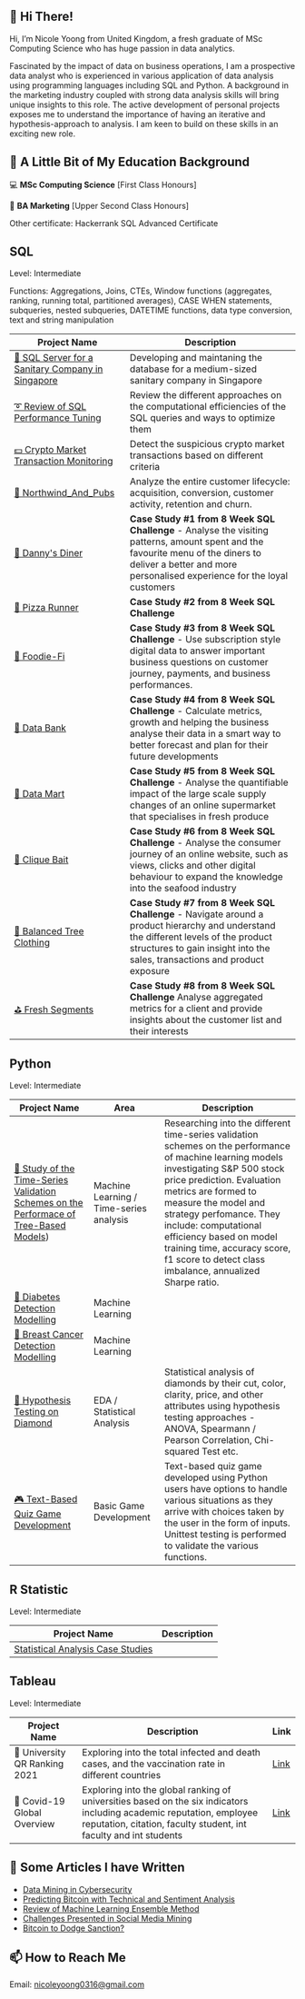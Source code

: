 ## 👋 Hi There! ##
Hi, I’m Nicole Yoong from United Kingdom, a fresh graduate of MSc Computing Science who has huge passion in data analytics. 

Fascinated by the impact of data on business operations, I am a prospective data analyst who is experienced in various application of data analysis using programming languages including SQL and Python.
A background in the marketing industry coupled with strong data analysis skills will bring unique insights to this role. 
The active development of personal projects exposes me to understand the importance of having an iterative and hypothesis-approach to analysis. 
I am keen to build on these skills in an exciting new role.

## 🌱 A Little Bit of My Education Background ##
💻 **MSc Computing Science** [First Class Honours] 

🔭 **BA Marketing** [Upper Second Class Honours] 

Other certificate: Hackerrank SQL Advanced Certificate

## SQL ##

Level: Intermediate

Functions: Aggregations, Joins, CTEs, Window functions (aggregates, ranking, running total, partitioned averages), CASE WHEN statements, subqueries, nested subqueries, DATETIME functions, data type conversion, text and string manipulation

| Project Name | Description |
|---|---|
|[🛀 SQL Server for a Sanitary Company in Singapore](https://github.com/nicole-yoong/Portfolio/tree/main/Azure/Demo_Server_for_Sanitary_Company) | Developing and maintaning the database for a medium-sized sanitary company in Singapore |
|[➰ Review of SQL Performance Tuning](https://github.com/nicole-yoong/Portfolio/blob/main/SQL_Performance_Tuning/Review.md)  | Review the different approaches on the computational efficiencies of the SQL queries and ways to optimize them |
|[💵 Crypto Market Transaction Monitoring](https://github.com/nicole-yoong/Portfolio/tree/main/Crypto%20Market%20Transaction%20Monitoring)  | Detect the suspicious crypto market transactions based on different criteria |
|[🍺 Northwind_And_Pubs](https://github.com/nicole-yoong/Portfolio/blob/main/SQL_Reporting/Northwind_And_Pubs/Data_Analysis_Report.md) | Analyze the entire customer lifecycle: acquisition, conversion, customer activity, retention and churn. |
|[🍜 Danny's Diner](https://github.com/nicole-yoong/Portfolio/blob/main/8_Week_SQL_Challenge/Danny%E2%80%99s_Diner.md) | **Case Study #1 from 8 Week SQL Challenge** - Analyse the visiting patterns, amount spent and the favourite menu of the diners to deliver a better and more personalised experience for the loyal customers |
|[🍕 Pizza Runner](https://github.com/nicole-yoong/Portfolio/blob/main/8_Week_SQL_Challenge/Pizza_Runner.md) | **Case Study #2 from 8 Week SQL Challenge**|
|[🍣 Foodie-Fi](https://github.com/nicole-yoong/Portfolio/blob/main/8_Week_SQL_Challenge/Foodie_Fi.md) | **Case Study #3 from 8 Week SQL Challenge** - Use subscription style digital data to answer important business questions on customer journey, payments, and business performances. |
|[🏦 Data Bank](https://github.com/nicole-yoong/Portfolio/blob/main/8_Week_SQL_Challenge/Data_Bank.md) | **Case Study #4 from 8 Week SQL Challenge** - Calculate metrics, growth and helping the business analyse their data in a smart way to better forecast and plan for their future developments |
|[🌽 Data Mart](https://github.com/nicole-yoong/Portfolio/blob/main/8_Week_SQL_Challenge/Data_Mart.md) | **Case Study #5 from 8 Week SQL Challenge** - Analyse the quantifiable impact of the large scale supply changes of an online supermarket that specialises in fresh produce|
|[🎣 Clique Bait](https://github.com/nicole-yoong/Portfolio/blob/main/8_Week_SQL_Challenge/Clique%20Bait.md) | **Case Study #6 from 8 Week SQL Challenge** - Analyse the consumer journey of an online website, such as views, clicks and other digital behaviour to expand the knowledge into the seafood industry |
|[👚 Balanced Tree Clothing](https://github.com/nicole-yoong/Portfolio/blob/main/8_Week_SQL_Challenge/Balanced_Tree_Clothing_Co.md) | **Case Study #7 from 8 Week SQL Challenge** - Navigate around a product hierarchy and understand the different levels of the product structures to gain insight into the sales, transactions and product exposure|
|[⛳ Fresh Segments](https://github.com/nicole-yoong/Portfolio/blob/main/8_Week_SQL_Challenge/Fresh_Segments.md) | **Case Study #8 from 8 Week SQL Challenge**  Analyse aggregated metrics for a client and provide insights about the customer list and their interests|


## Python ##

Level: Intermediate

| Project Name | Area | Description |
|---|---|---|
|[🌴 Study of the Time-Series Validation Schemes on the Performace of Tree-Based Models](https://github.com/nicole-yoong/Portfolio/tree/main/Study_of_the_Time-Series_Validation_Schemes_on_the_Performace_of_Tree-Based_Models)) | Machine Learning / Time-series analysis | Researching into the different time-series validation schemes on the performance of machine learning models investigating S&P 500 stock price prediction. Evaluation metrics are formed to measure the model and strategy perfomance. They include: computational efficiency based on model training time, accuracy score, f1 score to detect class imbalance, annualized Sharpe ratio.  |  
|[🍬 Diabetes Detection Modelling](https://github.com/nicole-yoong/Portfolio/tree/main/Diabetes_Detection)  | Machine Learning |  |
|[🍼 Breast Cancer Detection Modelling](https://github.com/nicole-yoong/Portfolio/blob/main/Breast_Cancer_Detection/Python.ipynb)  | Machine Learning |  |
|[💠 Hypothesis Testing on Diamond](https://github.com/nicole-yoong/Portfolio/tree/main/Hypothesis_Testing) | EDA / Statistical Analysis | Statistical analysis of diamonds by their cut, color, clarity, price, and other attributes using hypothesis testing approaches - ANOVA, Spearmann / Pearson Correlation, Chi-squared Test etc. 
|[🎮 Text-Based Quiz Game Development](https://github.com/nicole-yoong/Portfolio/tree/main/Quiz_Based_Game) | Basic Game Development | Text-based quiz game developed using Python users have options to handle various situations as they arrive with choices taken by the user in the form of inputs. Unittest testing is performed to validate the various functions. 


## R Statistic ##

Level: Intermediate

| Project Name | Description |
|---|---|
|[Statistical Analysis Case Studies](https://github.com/nicole-yoong/Portfolio/tree/main/Statistical_Analysis) |  |  

## Tableau ##

Level: Intermediate

| Project Name | Description | Link |
|---|---|---|
|🏫 University QR Ranking 2021 | Exploring into the total infected and death cases, and the vaccination rate in different countries | [Link](https://public.tableau.com/app/profile/nicole.yoong/viz/QSRanking2021/Dashboard1) | 
|💊 Covid-19 Global Overview | Exploring into the global ranking of universities based on the six indicators including academic reputation, employee reputation, citation, faculty student, int faculty and int students | [Link](https://public.tableau.com/app/profile/nicole.yoong/viz/Covid-19GlobalOverview/Dashboard1-GlobalView) | 

## 👀 Some Articles I have Written ##
- [Data Mining in Cybersecurity](https://github.com/nicole-yoong/Portfolio/blob/main/Data%20Mining%20in%20Cybersecurity.pdf)
- [Predicting Bitcoin with Technical and Sentiment Analysis](https://github.com/nicole-yoong/Portfolio/blob/main/Predicting%20Bitcoin%20with%20Technical%20and%20Sentiment%20Analysis.pdf)
- [Review of Machine Learning Ensemble Method](http://nicoleyoong.com/review-of-machine-learning-ensemble-method/)
- [Challenges Presented in Social Media Mining](http://nicoleyoong.com/challenges-presented-in-social-media-mining/)
- [Bitcoin to Dodge Sanction? ](http://nicoleyoong.com/bitcoin-to-dogde-sanction/)

## 📫 How to Reach Me ##

Email: nicoleyoong0316@gmail.com

<!---
nicole-yoong/nicole-yoong is a ✨ special ✨ repository because its `README.md` (this file) appears on your GitHub profile.
You can click the Preview link to take a look at your changes.
--->
